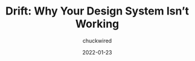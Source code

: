 ---
author: chuckwired
date: 2022-01-23
draft: true
publisher: uxdesigncc
tags:
  - design-systems
  - design-debt
target_url: https://uxdesign.cc/drift-why-your-design-system-isnt-working-a34d782d9266
title: "Drift: Why Your Design System Isn’t Working"
---